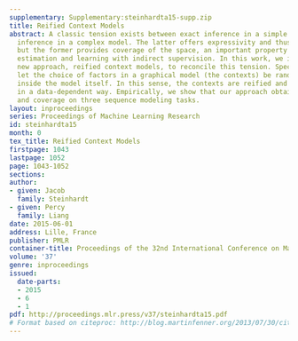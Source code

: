 ```yaml
---
supplementary: Supplementary:steinhardta15-supp.zip
title: Reified Context Models
abstract: A classic tension exists between exact inference in a simple model and approximate
  inference in a complex model. The latter offers expressivity and thus accuracy,
  but the former provides coverage of the space, an important property for confidence
  estimation and learning with indirect supervision. In this work, we introduce a
  new approach, reified context models, to reconcile this tension. Specifically, we
  let the choice of factors in a graphical model (the contexts) be random variables
  inside the model itself. In this sense, the contexts are reified and can be chosen
  in a data-dependent way. Empirically, we show that our approach obtains expressivity
  and coverage on three sequence modeling tasks.
layout: inproceedings
series: Proceedings of Machine Learning Research
id: steinhardta15
month: 0
tex_title: Reified Context Models
firstpage: 1043
lastpage: 1052
page: 1043-1052
sections: 
author:
- given: Jacob
  family: Steinhardt
- given: Percy
  family: Liang
date: 2015-06-01
address: Lille, France
publisher: PMLR
container-title: Proceedings of the 32nd International Conference on Machine Learning
volume: '37'
genre: inproceedings
issued:
  date-parts:
  - 2015
  - 6
  - 1
pdf: http://proceedings.mlr.press/v37/steinhardta15.pdf
# Format based on citeproc: http://blog.martinfenner.org/2013/07/30/citeproc-yaml-for-bibliographies/
---
```

